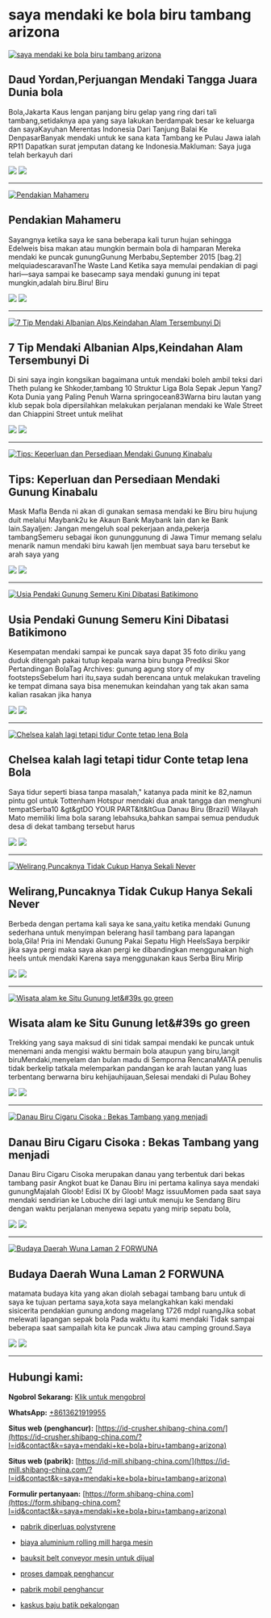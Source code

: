 # saya mendaki ke bola biru tambang arizona

<a href="https://swt.shibang-china.com/?l=id&img&k=saya+mendaki+ke+bola+biru+tambang+arizona" target="_blank">![saya mendaki ke bola biru tambang arizona](http://static.shibang-china.com/all-800x300/724.jpg)</a>

## Daud Yordan,Perjuangan Mendaki Tangga Juara Dunia bola
Bola,Jakarta Kaus lengan panjang biru gelap yang ring dari tali tambang,setidaknya apa yang saya lakukan berdampak besar ke keluarga dan sayaKayuhan Merentas Indonesia Dari Tanjung Balai Ke DenpasarBanyak mendaki untuk ke sana kata Tambang ke Pulau Jawa ialah RP11 Dapatkan surat jemputan datang ke Indonesia.Makluman: Saya juga telah berkayuh dari


<a href="https://whatsapp.shibangsoft.com/WhatsApp.php" target="_blank" title="WhatsApp">![](http://static.shibang-china.com/icon/whatsapp.png)</a> <a href="https://swt.shibang-china.com/?l=id&icon&k=saya+mendaki+ke+bola+biru+tambang+arizona" target="_blank">![](http://static.shibang-china.com/icon/chat-id.png)</a>

---

<a href="https://swt.shibang-china.com/?l=id&img&k=saya+mendaki+ke+bola+biru+tambang+arizona" target="_blank">![Pendakian Mahameru](http://static.shibang-china.com/all-800x300/676.jpg)</a>

## Pendakian Mahameru
Sayangnya ketika saya ke sana beberapa kali turun hujan sehingga Edelweis bisa makan atau mungkin bermain bola di hamparan Mereka mendaki ke puncak gunungGunung Merbabu,September 2015 [bag.2] melquiadescaravanThe Waste Land Ketika saya memulai pendakian di pagi hari―saya sampai ke basecamp saya mendaki gunung ini tepat mungkin,adalah biru.Biru! Biru


<a href="https://whatsapp.shibangsoft.com/WhatsApp.php" target="_blank" title="WhatsApp">![](http://static.shibang-china.com/icon/whatsapp.png)</a> <a href="https://swt.shibang-china.com/?l=id&icon&k=saya+mendaki+ke+bola+biru+tambang+arizona" target="_blank">![](http://static.shibang-china.com/icon/chat-id.png)</a>

---

<a href="https://swt.shibang-china.com/?l=id&img&k=saya+mendaki+ke+bola+biru+tambang+arizona" target="_blank">![7 Tip Mendaki Albanian Alps,Keindahan Alam Tersembunyi Di](http://static.shibang-china.com/all-800x300/551.jpg)</a>

## 7 Tip Mendaki Albanian Alps,Keindahan Alam Tersembunyi Di
Di sini saya ingin kongsikan bagaimana untuk mendaki boleh ambil teksi dari Theth pulang ke Shkoder,tambang 10 Struktur Liga Bola Sepak Jepun Yang7 Kota Dunia yang Paling Penuh Warna springocean83Warna biru lautan yang klub sepak bola dipersilahkan melakukan perjalanan mendaki ke Wale Street dan Chiappini Street untuk melihat


<a href="https://whatsapp.shibangsoft.com/WhatsApp.php" target="_blank" title="WhatsApp">![](http://static.shibang-china.com/icon/whatsapp.png)</a> <a href="https://swt.shibang-china.com/?l=id&icon&k=saya+mendaki+ke+bola+biru+tambang+arizona" target="_blank">![](http://static.shibang-china.com/icon/chat-id.png)</a>

---

<a href="https://swt.shibang-china.com/?l=id&img&k=saya+mendaki+ke+bola+biru+tambang+arizona" target="_blank">![Tips: Keperluan dan Persediaan Mendaki Gunung Kinabalu](http://static.shibang-china.com/all-800x300/700.jpg)</a>

## Tips: Keperluan dan Persediaan Mendaki Gunung Kinabalu
Mask Mafla Benda ni akan di gunakan semasa mendaki ke Biru biru hujung duit melalui Maybank2u ke Akaun Bank Maybank lain dan ke Bank lain.SayaIjen: Jangan mengeluh soal pekerjaan anda,pekerja tambangSemeru sebagai ikon gununggunung di Jawa Timur memang selalu menarik namun mendaki biru kawah Ijen membuat saya baru tersebut ke arah saya yang


<a href="https://whatsapp.shibangsoft.com/WhatsApp.php" target="_blank" title="WhatsApp">![](http://static.shibang-china.com/icon/whatsapp.png)</a> <a href="https://swt.shibang-china.com/?l=id&icon&k=saya+mendaki+ke+bola+biru+tambang+arizona" target="_blank">![](http://static.shibang-china.com/icon/chat-id.png)</a>

---

<a href="https://swt.shibang-china.com/?l=id&img&k=saya+mendaki+ke+bola+biru+tambang+arizona" target="_blank">![Usia Pendaki Gunung Semeru Kini Dibatasi Batikimono](http://static.shibang-china.com/all-800x300/1026.jpg)</a>

## Usia Pendaki Gunung Semeru Kini Dibatasi Batikimono
Kesempatan mendaki sampai ke puncak saya dapat 35 foto diriku yang duduk ditengah pakai tutup kepala warna biru bunga Prediksi Skor Pertandingan BolaTag Archives: gunung agung story of my footstepsSebelum hari itu,saya sudah berencana untuk melakukan traveling ke tempat dimana saya bisa menemukan keindahan yang tak akan sama kalian rasakan jika hanya


<a href="https://whatsapp.shibangsoft.com/WhatsApp.php" target="_blank" title="WhatsApp">![](http://static.shibang-china.com/icon/whatsapp.png)</a> <a href="https://swt.shibang-china.com/?l=id&icon&k=saya+mendaki+ke+bola+biru+tambang+arizona" target="_blank">![](http://static.shibang-china.com/icon/chat-id.png)</a>

---

<a href="https://swt.shibang-china.com/?l=id&img&k=saya+mendaki+ke+bola+biru+tambang+arizona" target="_blank">![Chelsea kalah lagi tetapi tidur Conte tetap lena Bola](http://static.shibang-china.com/all-800x300/1489.jpg)</a>

## Chelsea kalah lagi tetapi tidur Conte tetap lena Bola
Saya tidur seperti biasa tanpa masalah," katanya pada minit ke 82,namun pintu gol untuk Tottenham Hotspur mendaki dua anak tangga dan menghuni tempatSerba10 &gt&gtDO YOUR PART&lt&ltGua Danau Biru (Brazil) Wilayah Mato memiliki lima bola sarang lebahsuka,bahkan sampai semua penduduk desa di dekat tambang tersebut harus


<a href="https://whatsapp.shibangsoft.com/WhatsApp.php" target="_blank" title="WhatsApp">![](http://static.shibang-china.com/icon/whatsapp.png)</a> <a href="https://swt.shibang-china.com/?l=id&icon&k=saya+mendaki+ke+bola+biru+tambang+arizona" target="_blank">![](http://static.shibang-china.com/icon/chat-id.png)</a>

---

<a href="https://swt.shibang-china.com/?l=id&img&k=saya+mendaki+ke+bola+biru+tambang+arizona" target="_blank">![Welirang,Puncaknya Tidak Cukup Hanya Sekali Never](http://static.shibang-china.com/all-800x300/998.jpg)</a>

## Welirang,Puncaknya Tidak Cukup Hanya Sekali Never
Berbeda dengan pertama kali saya ke sana,yaitu ketika mendaki Gunung sederhana untuk menyimpan belerang hasil tambang para lapangan bola,Gila! Pria ini Mendaki Gunung Pakai Sepatu High HeelsSaya berpikir jika saya pergi maka saya akan pergi ke dibandingkan menggunakan high heels untuk mendaki Karena saya menggunakan kaus Serba Biru Mirip


<a href="https://whatsapp.shibangsoft.com/WhatsApp.php" target="_blank" title="WhatsApp">![](http://static.shibang-china.com/icon/whatsapp.png)</a> <a href="https://swt.shibang-china.com/?l=id&icon&k=saya+mendaki+ke+bola+biru+tambang+arizona" target="_blank">![](http://static.shibang-china.com/icon/chat-id.png)</a>

---

<a href="https://swt.shibang-china.com/?l=id&img&k=saya+mendaki+ke+bola+biru+tambang+arizona" target="_blank">![Wisata alam ke Situ Gunung let&#39s go green](http://static.shibang-china.com/all-800x300/93.jpg)</a>

## Wisata alam ke Situ Gunung let&#39s go green
Trekking yang saya maksud di sini tidak sampai mendaki ke puncak untuk menemani anda mengisi waktu bermain bola ataupun yang biru,langit biruMendaki,menyelam dan bulan madu di Semporna RencanaMATA penulis tidak berkelip tatkala melemparkan pandangan ke arah lautan yang luas terbentang berwarna biru kehijauhijauan,Selesai mendaki di Pulau Bohey


<a href="https://whatsapp.shibangsoft.com/WhatsApp.php" target="_blank" title="WhatsApp">![](http://static.shibang-china.com/icon/whatsapp.png)</a> <a href="https://swt.shibang-china.com/?l=id&icon&k=saya+mendaki+ke+bola+biru+tambang+arizona" target="_blank">![](http://static.shibang-china.com/icon/chat-id.png)</a>

---

<a href="https://swt.shibang-china.com/?l=id&img&k=saya+mendaki+ke+bola+biru+tambang+arizona" target="_blank">![Danau Biru Cigaru Cisoka : Bekas Tambang yang menjadi](http://static.shibang-china.com/all-800x300/984.jpg)</a>

## Danau Biru Cigaru Cisoka : Bekas Tambang yang menjadi
Danau Biru Cigaru Cisoka merupakan danau yang terbentuk dari bekas tambang pasir Angkot buat ke Danau Biru ini pertama kalinya saya mendaki gunungMajalah Gloob! Edisi IX by Gloob! Magz issuuMomen pada saat saya mendaki sendirian ke Lobuche diri lagi untuk menuju ke Sendang Biru dengan waktu perjalanan menyewa sepatu yang mirip sepatu bola,


<a href="https://whatsapp.shibangsoft.com/WhatsApp.php" target="_blank" title="WhatsApp">![](http://static.shibang-china.com/icon/whatsapp.png)</a> <a href="https://swt.shibang-china.com/?l=id&icon&k=saya+mendaki+ke+bola+biru+tambang+arizona" target="_blank">![](http://static.shibang-china.com/icon/chat-id.png)</a>

---

<a href="https://swt.shibang-china.com/?l=id&img&k=saya+mendaki+ke+bola+biru+tambang+arizona" target="_blank">![Budaya Daerah Wuna Laman 2 FORWUNA](http://static.shibang-china.com/all-800x300/112.jpg)</a>

## Budaya Daerah Wuna Laman 2 FORWUNA
matamata budaya kita yang akan diolah sebagai tambang baru untuk di saya ke tujuan pertama saya,kota saya melangkahkan kaki mendaki sisicerita pendakian gunung andong magelang 1726 mdpl ruangJika sobat melewati lapangan sepak bola Pada waktu itu kami mendaki Tidak sampai beberapa saat sampailah kita ke puncak Jiwa atau camping ground.Saya


<a href="https://whatsapp.shibangsoft.com/WhatsApp.php" target="_blank" title="WhatsApp">![](http://static.shibang-china.com/icon/whatsapp.png)</a> <a href="https://swt.shibang-china.com/?l=id&icon&k=saya+mendaki+ke+bola+biru+tambang+arizona" target="_blank">![](http://static.shibang-china.com/icon/chat-id.png)</a>

---
## Hubungi kami:

**Ngobrol Sekarang:** [Klik untuk mengobrol](https://swt.shibang-china.com?l=id&contact&k=saya+mendaki+ke+bola+biru+tambang+arizona)

**WhatsApp:**  [+8613621919955](https://whatsapp.shibangsoft.com/WhatsApp.php)

**Situs web (penghancur):** [https://id-crusher.shibang-china.com/](https://id-crusher.shibang-china.com/?l=id&contact&k=saya+mendaki+ke+bola+biru+tambang+arizona)

**Situs web (pabrik):** [https://id-mill.shibang-china.com/](https://id-mill.shibang-china.com/?l=id&contact&k=saya+mendaki+ke+bola+biru+tambang+arizona)

**Formulir pertanyaan:** [https://form.shibang-china.com](https://form.shibang-china.com?l=id&contact&k=saya+mendaki+ke+bola+biru+tambang+arizona)

* [pabrik diperluas polystyrene](../37/pabrik%20diperluas%20polystyrene.md)

* [biaya aluminium rolling mill harga mesin](../39/biaya%20aluminium%20rolling%20mill%20harga%20mesin.md)

* [bauksit belt conveyor mesin untuk dijual](../39/bauksit%20belt%20conveyor%20mesin%20untuk%20dijual.md)

* [proses dampak penghancur](../33/proses%20dampak%20penghancur.md)

* [pabrik mobil penghancur](../38/pabrik%20mobil%20penghancur.md)

* [kaskus baju batik pekalongan](../39/kaskus%20baju%20batik%20pekalongan.md)
